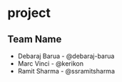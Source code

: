 # project

## Team Name
* Debaraj Barua - @debaraj-barua
* Marc Vinci - @kerikon
* Ramit Sharma - @ssramitsharma
